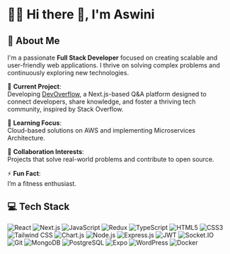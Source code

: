 <!-- **kumaraswini-11/kumaraswini-11** is a ✨ _special_ ✨ repository because its `README.md` (this file) appears on your GitHub profile. -->

# 🏄‍♂️ Hi there 👋, I'm **Aswini**

<!-- [![👋 Hi there! I'm Aswini](https://link-to-your-gif.com)](https://link-to-your-profile) -->
<!-- [![👋 Hi there! I'm Aswini](https://raw.githubusercontent.com/Raymo111/Raymo111/master/intro.gif)](https://raymond.li/) -->

<!-- ![visitors](https://vbr.nathanchung.dev/badge?page_id=kumaraswini-11.kumaraswini-11&color=00cf00) -->
<!-- ![visitors](https://vbr.nathanchung.dev/badge?page_id=Ram.Ram&color=00cf00) -->

## 💫 About Me

I'm a passionate **Full Stack Developer** focused on creating scalable and user-friendly web applications. I thrive on solving complex problems and continuously exploring new technologies.

🔭 **Current Project**:<br/>
Developing [DevOverflow](https://github.com/kumaraswini-11/dev-overflow-nextjs15), a Next.js-based Q&A platform designed to connect developers, share knowledge, and foster a thriving tech community, inspired by Stack Overflow.

🌱 **Learning Focus**:<br/>
Cloud-based solutions on AWS and implementing Microservices Architecture.

💚 **Collaboration Interests**:<br/>
Projects that solve real-world problems and contribute to open source.

⚡ **Fun Fact**:<br/>
I’m a fitness enthusiast.

<!-- ## 🌐 Socials

[![LinkedIn](https://img.shields.io/badge/-LinkedIn-0A66C2?style=for-the-badge&logo=linkedin&logoColor=white)](https://www.linkedin.com/in/aswini-sahu-90983-/)
[![Twitter](https://img.shields.io/badge/-Twitter-1DA1F2?style=for-the-badge&logo=twitter&logoColor=white)](https://x.com/aswini_kumar11) -->
<!-- [![LeetCode](https://img.shields.io/badge/LeetCode-FFA116?style=for-the-badge&logo=LeetCode&logoColor=white)](https://leetcode.com/u/aswini11/) -->
<!-- [![Portfolio](https://img.shields.io/badge/Portfolio-FF5722?style=for-the-badge&logo=Google-Chrome&logoColor=white)](https://your-portfolio-link.com) -->

## 💻 Tech Stack

![React](https://img.shields.io/badge/React-61DAFB?style=for-the-badge&logo=react&logoColor=20232A)
![Next.js](https://img.shields.io/badge/Next.js-000000?style=for-the-badge&logo=next.js&logoColor=white)
![JavaScript](https://img.shields.io/badge/JavaScript-F7DF1E?style=for-the-badge&logo=javascript&logoColor=black)
![Redux](https://img.shields.io/badge/Redux-764ABC?style=for-the-badge&logo=redux&logoColor=white)
![TypeScript](https://img.shields.io/badge/TypeScript-3178C6?style=for-the-badge&logo=typescript&logoColor=white)
![HTML5](https://img.shields.io/badge/HTML5-E34F26?style=for-the-badge&logo=html5&logoColor=white)
![CSS3](https://img.shields.io/badge/CSS3-1572B6?style=for-the-badge&logo=css3&logoColor=white)
![Tailwind CSS](https://img.shields.io/badge/Tailwind_CSS-06B6D4?style=for-the-badge&logo=tailwind-css&logoColor=white)
![Chart.js](https://img.shields.io/badge/Chart.js-FF6384?style=for-the-badge&logo=chartdotjs&logoColor=white)
![Node.js](https://img.shields.io/badge/Node.js-339933?style=for-the-badge&logo=node.js&logoColor=white)
![Express.js](https://img.shields.io/badge/Express.js-000000?style=for-the-badge&logo=express&logoColor=white)
![JWT](https://img.shields.io/badge/JWT-000000?style=for-the-badge&logo=JSONWebTokens&logoColor=white)
![Socket.IO](https://img.shields.io/badge/Socket.IO-010101?style=for-the-badge&logo=socket.io&logoColor=white)
![Git](https://img.shields.io/badge/Git-F05032?style=for-the-badge&logo=git&logoColor=white)
![MongoDB](https://img.shields.io/badge/MongoDB-47A248?style=for-the-badge&logo=mongodb&logoColor=white)
![PostgreSQL](https://img.shields.io/badge/PostgreSQL-336791?style=for-the-badge&logo=postgresql&logoColor=white)
![Expo](https://img.shields.io/badge/Expo-000020?style=for-the-badge&logo=expo&logoColor=white)
![WordPress](https://img.shields.io/badge/WordPress-21759B?style=for-the-badge&logo=wordpress&logoColor=white)
![Docker](https://img.shields.io/badge/Docker-2496ED?style=for-the-badge&logo=docker&logoColor=white)

<!-- 
![Material-UI](https://img.shields.io/badge/Material--UI-0081CB?style=for-the-badge&logo=mui&logoColor=white)
![Shadcn/UI](https://img.shields.io/badge/Shadcn/UI-FF1493?style=for-the-badge&logo=ui&logoColor=white)
![GraphQL](https://img.shields.io/badge/GraphQL-E10098?style=for-the-badge&logo=graphql&logoColor=white)
![Redis](https://img.shields.io/badge/Redis-DC382D?style=for-the-badge&logo=redis&logoColor=white)
![AWS](https://img.shields.io/badge/AWS-232F3E?style=for-the-badge&logo=amazon-aws&logoColor=white)
![Kubernetes](https://img.shields.io/badge/Kubernetes-326CE5?style=for-the-badge&logo=kubernetes&logoColor=white) -->
<!-- ![GitHub](https://img.shields.io/badge/GitHub-181717?style=for-the-badge&logo=github&logoColor=white)
![VS Code](https://img.shields.io/badge/VS_Code-007ACC?style=for-the-badge&logo=visual-studio-code&logoColor=white)
![Figma](https://img.shields.io/badge/Figma-F24E1E?style=for-the-badge&logo=figma&logoColor=white)
![Vercel](https://img.shields.io/badge/Vercel-000000?style=for-the-badge&logo=vercel&logoColor=white) -->

<!-- 
## GitHub Stats

<div align="left">
  <img src="https://github-readme-stats.vercel.app/api/top-langs/?username=kumaraswini-11&layout=compact&theme=transparent" alt="Top Languages" />
  <img src="https://github-readme-stats.vercel.app/api?username=kumaraswini-11&show_icons=true&theme=transparent" alt="GitHub Stats" />
</div>
-->

<!-- Thanks for visiting my GitHub profile! 😊 -->
